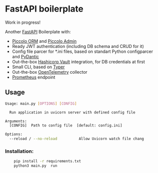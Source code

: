 # FastAPI boilerplate

Work in progress!

Another [FastAPI](https://github.com/tiangolo/fastapi)
 Boilerplate with:
 - [Piccolo ORM](https://github.com/piccolo-orm/piccolo) and [Piccolo Admin](https://github.com/piccolo-orm/piccolo_admin)
 - Ready JWT authentication (including DB schema and CRUD for it)
 - Config file parcer for *.ini files, based on standart Python configparcer and [PyDantic](https://github.com/samuelcolvin/pydantic)
 - Out-the-box [Hashicorp Vault](https://github.com/hashicorp/vault) integration, for DB credentials at first
 - Small CLI, based on [Typer](https://github.com/tiangolo/typer)
 - Out-the-box [OpenTelemetry](https://github.com/orgs/open-telemetry) collector
 - [Prometheus](https://github.com/prometheus/prometheus) endpoint


## Usage
```bash
Usage: main.py [OPTIONS] [CONFIG]

  Run application in uvicorn server with defined config file

Arguments:
  [CONFIG]  Path to config file  [default: config.ini]

Options:
  --reload / --no-reload          Allow Uvicorn watch file chang
```
### Installation:

```bash
    pip install -r requirements.txt
    python3 main.py  run
```
